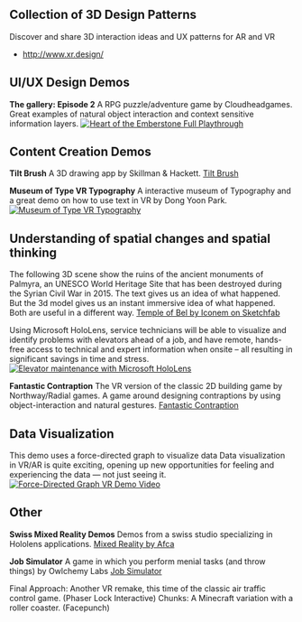 
## Collection of 3D Design Patterns
Discover and share 3D interaction ideas and UX patterns for AR and VR
- http://www.xr.design/

## UI/UX Design Demos

**The gallery: Episode 2**
A RPG puzzle/adventure game by Cloudheadgames.
Great examples of natural object interaction and context sensitive information layers.
[![Heart of the Emberstone Full Playthrough](http://img.youtube.com/vi/DpIcW4o6oJ4/0.jpg)](http://www.youtube.com/watch?v=DpIcW4o6oJ4 "The Gallery Episode 2 Youtube")


## Content Creation Demos

**Tilt Brush**
A 3D drawing app by Skillman & Hackett.
[Tilt Brush](https://www.tiltbrush.com/)

**Museum of Type VR Typography**
A interactive museum of Typography and a great demo on how to use text in VR by Dong Yoon Park.
[![Museum of Type VR Typography](http://img.youtube.com/vi/CeJD_DP1YMY/0.jpg)](http://www.youtube.com/watch?v=CeJD_DP1YMY "Museum of Type Video")

## Understanding of spatial changes and spatial thinking

The following 3D scene show the ruins of the ancient monuments of Palmyra, an UNESCO World Heritage Site that has been destroyed during the Syrian Civil War in 2015.
The text gives us an idea of what happened. But the 3d model gives us an instant immersive idea of what happened. Both are useful in a different way.
[Temple of Bel by Iconem on Sketchfab](https://skfb.ly/NE6P)

Using Microsoft HoloLens, service technicians will be able to visualize
and identify problems with elevators ahead of a job, and have remote, hands-free
access to technical and expert information when onsite – all resulting in significant
savings in time and stress.
[![Elevator maintenance with Microsoft HoloLens](http://img.youtube.com/vi/8OWhGiyR4Ns/0.jpg)](http://www.youtube.com/watch?v=8OWhGiyR4Ns "Demo Video")


**Fantastic Contraption**
The VR version of the classic 2D building game by Northway/Radial games.
A game around designing contraptions by using object-interaction and natural gestures.
[Fantastic Contraption](http://fantasticcontraption.com/)


## Data Visualization

This demo uses a force-directed graph to visualize data
Data visualization in VR/AR is quite exciting, opening up new opportunities for feeling and experiencing the data — not just seeing it.
[![Force-Directed Graph VR Demo Video](http://img.youtube.com/vi/O-AwY0gYLlQ/0.jpg)](http://www.youtube.com/watch?v=O-AwY0gYLlQ "Force-Directed Graph VR Demo Video")

## Other

**Swiss Mixed Reality Demos**
Demos from a swiss studio specializing in Hololens applications.
[Mixed Reality by Afca](https://mixedreality.afca.ch/)

**Job Simulator**
A game in which you perform menial tasks (and throw things) by Owlchemy Labs
[Job Simulator](https://jobsimulatorgame.com/)

Final Approach: Another VR remake, this time of the classic air traffic control game. (Phaser Lock Interactive)
Chunks: A Minecraft variation with a roller coaster. (Facepunch)